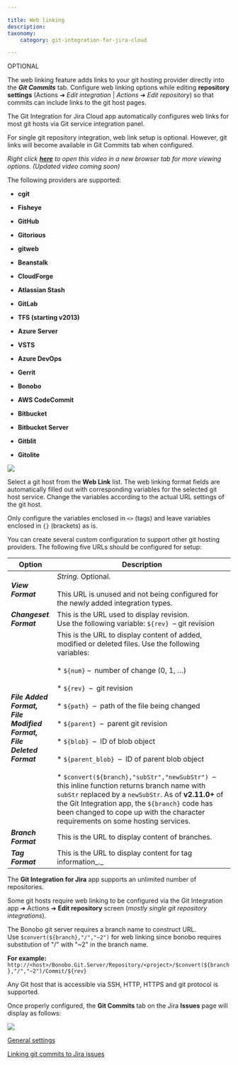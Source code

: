 ```yaml
---

title: Web linking
description:
taxonomy:
    category: git-integration-for-jira-cloud

---
```


OPTIONAL

The web linking feature adds links to your git hosting provider directly into the _**Git Commits**_ tab. Configure web linking options while editing **repository settings** (Actions ➜ _Edit integration_ | _Actions_ ➜ _Edit repository_) so that commits can include links to the git host pages.

The Git Integration for Jira Cloud app automatically configures web links for most git hosts via Git service integration panel.

For single git repository integration, web link setup is optional. However, git links will become available in Git Commits tab when configured.

_Right click_ [_**here**_](https://bigbrassband.wistia.com/medias/qmumdo048n) _to open this video in a new browser tab for more viewing options._
_(Updated video coming soon)_


The following providers are supported:

*   **cgit**

*   **Fisheye**

*   **GitHub**

*   **Gitorious**

*   **gitweb**

*   **Beanstalk**

*   **CloudForge**

*   **Atlassian Stash**

*   **GitLab**

*   **TFS (starting v2013)**

*   **Azure Server**

*   **VSTS**

*   **Azure DevOps**

*   **Gerrit**

*   **Bonobo**

*   **AWS CodeCommit**

*   **Bitbucket**

*   **Bitbucket Server**

*   **Gitblit**

*   **Gitolite**


![](https://bigbrassband.atlassian.net/wiki/download/thumbnails/1923025184/gitcloud-edit-repo-cfg-web-linking-sel.png?version=2&modificationDate=1648637786816&cacheVersion=1&api=v2&width=680&height=675)

Select a git host from the **Web Link** list. The web linking format fields are automatically filled out with corresponding variables for the selected git host service. Change the variables according to the actual URL settings of the git host.

Only configure the variables enclosed in `<>` (tags) and leave variables enclosed in `{}` (brackets) as is.


You can create several custom configuration to support other git hosting providers. The following five URLs should be configured for setup:

| **Option** | **Description** |
| --- | --- |
| _**View Format**_ | _String._ Optional. <br><br>This URL is unused and not being configured for the newly added integration types. |
| _**Changeset Format**_ | This is the URL used to display revision.  <br>Use the following variable: `${rev}`  – git revision |
| _**File Added Format,**_  <br>_**File Modified Format,**_  <br>_**File Deleted Format**_ | This is the URL to display content of added, modified or deleted files. Use the following variables:<br><br>*   `${num}` –  number of change (0, 1, …)<br>    <br>*   `${rev}`  –  git revision<br>    <br>*   `${path}`  –  path of the file being changed<br>    <br>*   `${parent}`  –  parent git revision<br>    <br>*   `${blob}`  –  ID of blob object<br>    <br>*   `${parent_blob}`  –  ID of parent blob object<br>    <br>*   `$convert(${branch},"subStr","newSubStr")`  –  this inline function returns branch name with `subStr` replaced by a `newSubStr`. As of **v2.11.0+** of the Git Integration app, the `${branch}` code has been changed to cope up with the character requirements on some hosting services. |
| _**Branch Format**_ | This is the URL to display content of branches. |
| _**Tag Format**_ | This is the URL to display content for tag information_._ |

The **Git Integration for Jira** app supports an unlimited number of repositories.

Some git hosts require web linking to be configured via the Git Integration app ➜ Actions ➜ **Edit repository** screen (_mostly single git repository integrations_).

The Bonobo git server requires a branch name to construct URL.  Use `$convert(${branch},"/","~2")` for web linking since bonobo requires substitution of "/" with "~2" in the branch name.

**For example:**
`http://<host>/Bonobo.Git.Server/Repository/<project>/$convert(${branch},"/","~2")/Commit/${rev}`


Any Git host that is accessible via SSH, HTTP, HTTPS and git protocol is supported.

Once properly configured, the **Git Commits** tab on the Jira **Issues** page will display as follows:

![](https://bigbrassband.atlassian.net/wiki/download/thumbnails/1923025184/gitcloud-jira-issue-commits-tab-weblink-sample-sel.png?version=1&modificationDate=1634298669637&cacheVersion=1&api=v2&width=680&height=355)

[General settings](/git-integration-for-jira-cloud/general-settings-for-administrators-gij-cloud)

[Linking git commits to Jira issues](/git-integration-for-jira-cloud/smart-commits-gij-cloud)
